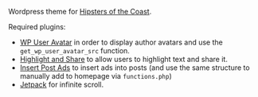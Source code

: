 Wordpress theme for [Hipsters of the Coast](http://www.hipstersofthecoast.com).

Required plugins:

- [WP User Avatar](https://wordpress.org/plugins/wp-user-avatar/) in order to display author avatars and use the `get_wp_user_avatar_src` function.
- [Highlight and Share](https://wordpress.org/plugins/highlight-and-share/) to allow users to highlight text and share it.
- [Insert Post Ads](https://wordpress.org/plugins/insert-post-ads/) to insert ads into posts (and use the same structure to manually add to homepage via `functions.php`)
- [Jetpack](https://wordpress.org/plugins/jetpack/) for infinite scroll.

